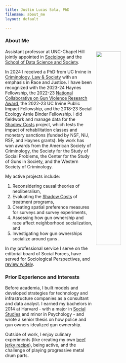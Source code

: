 ```yaml
---
title: Justin Lucas Sola, PhD
filename: about_me
layout: default

--- 
```

<style> img { max-width: 40%; height: auto; padding: 8px } </style>
### About Me
<img srcset="
    ./files/small_edited_headshot.jpg 404w, 
    ./files/edited_headshot_w1064.jpg 1064w
  " 
  align="right"
  style="max-width:1000px;width:40%;height:auto;padding:8px">
Assistant professor at UNC-Chapel Hill jointly appointed in [Sociology](https://sociology.unc.edu/people-page/justin-sola/) and the [School of Data Science and Society](https://datascience.unc.edu/person/justin-sola/).

In 2024 I received a PhD from UC Irvine in [Criminology, Law & Society](https://cls.soceco.uci.edu/pages/phd-program) with an emphasis in Race and Justice. I have been recognized with the 2023-24 Haynes Fellowship, the 2022-23 [National Collaborative on Gun Violence Research Award](https://www.ncgvr.org/grants/2022/assessing-the-causes-of-gun-desirability-in-america.html), the 2022-23 UC Irvine Public Impact Fellowship, and the 2018-23 Social Ecology Arnie Binder Fellowship. I did fieldwork and manage data for the [Shadow Costs](https://www.shadowcosts.com) project, which tests the impact of rehabilitation classes and monetary sanctions (funded by NSF, NIJ, RSF, and Haynes grants). My work has won awards from the American Society of Criminology, the Society for the Study of Social Problems, the Center for the Study of Guns in Society, and the Western Society of Criminology.

My active projects include:
1.  Reconsidering causal theories of neoliberalism,
2.  Evaluating the [Shadow Costs](https://www.shadowcosts.com/) of treatment programs,
3.  Creating spatial preference measures for surveys and survey experiments,
4.  Assessing how gun ownership and race affect neighborhood socialization, and
5.  Investigating how gun ownerships socialize around guns .

In my professional service I serve on the editorial board of Social Forces, have served for Sociological Perspectives, and [review widely](https://orcid.org/0000-0002-0955-1031).

### Prior Experience and Interests
Before academia, I built models and developed strategies for technology and infrastructure companies as a consultant and data analyst. I earned my bachelors in 2014 at Harvard - with a major in [Social Studies](https://socialstudies.fas.harvard.edu/) and minor in Psychology - and wrote a senior thesis on how police and gun owners idealized gun ownership. 

Outside of work, I enjoy culinary experiments (like creating my own [beef jerky recipe](https://docs.google.com/spreadsheets/d/14g3BNcLFfN2xKgDRqwK4-0S1jt4SJRSaw_OR_8raQ0g/edit?usp=sharing)), being active, and the challenge of playing progressive metal drum parts.
